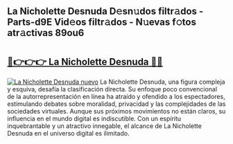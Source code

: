 ## La Nicholette Desnuda D𝚎sn𝚞dos filtr𝚊dos - Parts-d9E Vid𝚎os filtr𝚊dos - N𝚞evas f𝚘tos atr𝚊ctivas 89ou6

# <h2><a href="http://mb1y8r.tromn.icu/?c=La+Nicholette+Desnuda">🔗👉👉👉 La Nicholette Desnuda 🔗🔗</a></h2>

[![La Nicholette Desnuda nuevo](https://i.imgur.com/pEAQMta.gif)](http://mb1y8r.tromn.icu/?c=La+Nicholette+Desnuda)
La Nicholette Desnuda, una figura compleja y esquiva, desafía la clasificación directa. Su enfoque poco convencional de la autorrepresentación en línea ha atraído y ofendido a los espectadores, estimulando debates sobre moralidad, privacidad y las complejidades de las sociedades virtuales. Aunque sus próximos movimientos no están claros, su influencia en el mundo digital es indiscutible. Con un espíritu inquebrantable y un atractivo innegable, el alcance de La Nicholette Desnuda en el universo digital es ilimitado.
